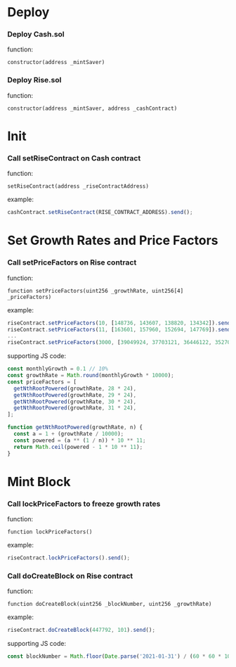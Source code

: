 # Deploy
### Deploy Cash.sol
function:
```
constructor(address _mintSaver)
```

### Deploy Rise.sol
function:
```
constructor(address _mintSaver, address _cashContract)
```

# Init
### Call setRiseContract on Cash contract 
function:
```
setRiseContract(address _riseContractAddress)
```
example: 
```js
cashContract.setRiseContract(RISE_CONTRACT_ADDRESS).send();
```

# Set Growth Rates and Price Factors
### Call setPriceFactors on Rise contract
function:
```
function setPriceFactors(uint256 _growthRate, uint256[4] _priceFactors)
```
example: 
```js
riseContract.setPriceFactors(10, [148736, 143607, 138820, 134342]).send();
riseContract.setPriceFactors(11, [163601, 157960, 152694, 147769]).send();
...
riseContract.setPriceFactors(3000, [39049924, 37703121, 36446122, 35270233]).send();
```
supporting JS code:
```js
const monthlyGrowth = 0.1 // 10%
const growthRate = Math.round(monthlyGrowth * 10000);
const priceFactors = [
  getNthRootPowered(growthRate, 28 * 24),
  getNthRootPowered(growthRate, 29 * 24),
  getNthRootPowered(growthRate, 30 * 24),
  getNthRootPowered(growthRate, 31 * 24),
];

function getNthRootPowered(growthRate, n) {
  const a = 1 + (growthRate / 10000);
  const powered = (a ** (1 / n)) * 10 ** 11;
  return Math.ceil(powered - 1 * 10 ** 11);
}
```

# Mint Block
### Call lockPriceFactors to freeze growth rates
function:
```
function lockPriceFactors()
```
example: 
```js
riseContract.lockPriceFactors().send();
```
### Call doCreateBlock on Rise contract
function:
```
function doCreateBlock(uint256 _blockNumber, uint256 _growthRate)
```
example:
```js
riseContract.doCreateBlock(447792, 101).send();
```
supporting JS code:
```js
const blockNumber = Math.floor(Date.parse('2021-01-31') / (60 * 60 * 1000));
```